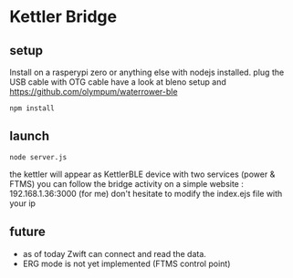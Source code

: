 # Kettler Bridge

## setup
Install on a rasperypi zero or anything else with nodejs installed.
plug the USB cable with OTG cable
have a look at bleno setup and https://github.com/olympum/waterrower-ble

```
npm install
```

## launch
```
node server.js
```

the kettler will appear as KettlerBLE device with two services (power & FTMS)
you can follow the bridge activity on a simple website : 192.168.1.36:3000 (for me)
don't hesitate to modify the index.ejs file with your ip

## future
* as of today Zwift can connect and read the data.
* ERG mode is not yet implemented (FTMS control point)
